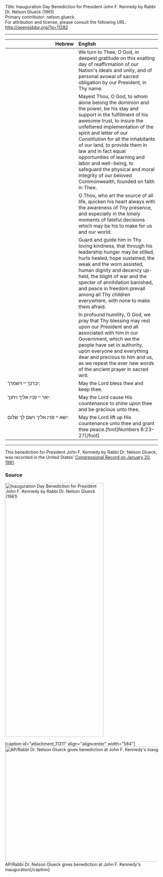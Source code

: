 <html>
<head></head>
<body>
Title: Inauguration Day Benediction for President John F. Kennedy by Rabbi Dr. Nelson Glueck (1961)<br />
Primary contributor: nelson.glueck<br />
For attribution and license, please consult the following URL: <a href="http://opensiddur.org/?p=11282">http://opensiddur.org/?p=11282</a>
<p />
<hr />


<table style="margin-left: auto;margin-right: auto;" class="draggable">
<thead><tr><th id="x" style="text-align: right;">Hebrew</th><th style="text-align: left;">English</th></tr></thead>
<tbody>
<tr><td style="vertical-align:top;" width="46%">
<div class="liturgy"><span lang="he">

</span></div></td>
 
<td style="vertical-align:top;" width="53%">
<div class="english">
We turn to Thee, O God, 
in deepest gratitude 
on this exalting day of reaffirmation 
of our Nation's ideals and unity, 
and of personal avowal 
of sacred obligation 
by our President, 
in Thy name.
</div></td></tr>


<tr><td style="vertical-align:top;" width="46%">
<div class="liturgy"><span lang="he">

</span></div></td>
 
<td style="vertical-align:top;" width="53%">
<div class="english">
Mayest Thou, O God, 
to whom alone belong the dominion and the power, 
be his stay and support 
in the fulfillment of his awesome trust, 
to insure the unfettered implementation 
of the spirit and letter of our Constitution 
for all the inhabitants of our land, 
to provide them in law and in fact 
equal opportunities of learning 
and labor 
and well-being, 
to safeguard the physical and moral integrity 
of our beloved Commonwealth, 
founded on faith in Thee.
</div></td></tr>


<tr><td style="vertical-align:top;" width="46%">
<div class="liturgy"><span lang="he">

</span></div></td>
 
<td style="vertical-align:top;" width="53%">
<div class="english">
O Thou, who art the source of all life, 
quicken his heart always 
with the awareness of Thy presence, 
and especially in the lonely moments 
of fateful decisions 
which may be his to make 
for us 
and our world.
</div></td></tr>


<tr><td style="vertical-align:top;" width="46%">
<div class="liturgy"><span lang="he">

</span></div></td>
 
<td style="vertical-align:top;" width="53%">
<div class="english">
Guard and guide him in Thy loving kindness, 
that through his leadership 
hunger may be stilled, 
hurts healed, 
hope sustained, 
the weak and the worn assisted, 
human dignity and decency up-held, 
the blight of war and the specter of annihilation banished, 
and peace in freedom prevail 
among all Thy children everywhere, 
with none to make them afraid.
</div></td></tr>


<tr><td style="vertical-align:top;" width="46%">
<div class="liturgy"><span lang="he">

</span></div></td>
 
<td style="vertical-align:top;" width="53%">
<div class="english">
In profound humility, O God, 
we pray that Thy blessing may rest 
upon our President 
and all associated with him 
in our Government, 
which we the people have set in authority, 
upon everyone 
and everything 
dear and precious to him and us, 
as we repeat the ever new words 
of the ancient prayer 
in sacred writ:
</div></td></tr>


<tr><td style="vertical-align:top;" width="46%">
<div class="liturgy"><span lang="he">
יברכך יי 
וישמרך:
</span></div>
</td>
 
<td style="vertical-align:top;" width="53%">
<div class="english">
May the Lord bless thee 
and keep thee.
</div>
</td></tr>


<tr><td style="vertical-align:top;" width="46%">
<div class="liturgy"><span lang="he">
יאר יי פניו אליך 
ויחנך:
</span></div>
</td>
 
<td style="vertical-align:top;" width="53%">
<div class="english">
May the Lord cause His countenance to shine upon thee 
and be gracious unto thee,
</div>
</td></tr>


<tr><td style="vertical-align:top;" width="46%">
<div class="liturgy"><span lang="he">
ישא יי פניו אליך 
וישם לך שלום:
</span></div>
</td>
 
<td style="vertical-align:top;" width="53%">
<div class="english">
May the Lord lift up His countenance unto thee 
and grant thee peace.[foot]Numbers 6:23–27[/foot]
</div>
</td></tr>
</tbody></table>

<hr />
This benediction for President John F. Kennedy by Rabbi Dr. Nelson Glueck, was recorded in the United States’ <a href="https://archive.org/stream/congressionalrec107aunit#page/n507/mode/2up">Congressional Record on January 20, 1961</a>.

<h3>Source</h3>

<a href="https://opensiddur.org/wp-content/uploads/2015/04/Inauguration-Day-Benediction-for-President-John-F.-Kennedy-by-Rabbi-Dr.-Nelson-Glueck-1961.png"><img src="https://opensiddur.org/wp-content/uploads/2015/04/Inauguration-Day-Benediction-for-President-John-F.-Kennedy-by-Rabbi-Dr.-Nelson-Glueck-1961.png" alt="Inauguration Day Benediction for President John F. Kennedy by Rabbi Dr. Nelson Glueck (1961)" width="324" height="836" class="aligncenter size-full wp-image-11283" /></a>

[caption id="attachment_11311" align="aligncenter" width="584"]<a href="https://opensiddur.org/wp-content/uploads/2015/01/GlueckAP-584-x-380.jpg"><img src="https://opensiddur.org/wp-content/uploads/2015/01/GlueckAP-584-x-380.jpg" alt="AP/Rabbi Dr. Nelson Glueck gives benediction at John F. Kennedy&#039;s inauguration" width="584" height="380" class="size-full wp-image-11311" /></a> AP/Rabbi Dr. Nelson Glueck gives benediction at John F. Kennedy's inauguration[/caption]
</body>
</html>